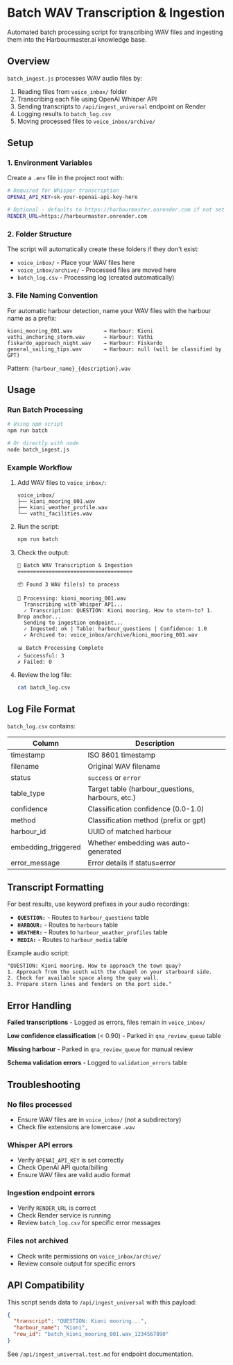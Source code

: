 # Batch WAV Transcription & Ingestion

Automated batch processing script for transcribing WAV files and ingesting them into the Harbourmaster.ai knowledge base.

## Overview

`batch_ingest.js` processes WAV audio files by:
1. Reading files from `voice_inbox/` folder
2. Transcribing each file using OpenAI Whisper API
3. Sending transcripts to `/api/ingest_universal` endpoint on Render
4. Logging results to `batch_log.csv`
5. Moving processed files to `voice_inbox/archive/`

## Setup

### 1. Environment Variables

Create a `.env` file in the project root with:

```bash
# Required for Whisper transcription
OPENAI_API_KEY=sk-your-openai-api-key-here

# Optional - defaults to https://harbourmaster.onrender.com if not set
RENDER_URL=https://harbourmaster.onrender.com
```

### 2. Folder Structure

The script will automatically create these folders if they don't exist:
- `voice_inbox/` - Place your WAV files here
- `voice_inbox/archive/` - Processed files are moved here
- `batch_log.csv` - Processing log (created automatically)

### 3. File Naming Convention

For automatic harbour detection, name your WAV files with the harbour name as a prefix:

```
kioni_mooring_001.wav          → Harbour: Kioni
vathi_anchoring_storm.wav      → Harbour: Vathi
fiskardo_approach_night.wav    → Harbour: Fiskardo
general_sailing_tips.wav       → Harbour: null (will be classified by GPT)
```

Pattern: `{harbour_name}_{description}.wav`

## Usage

### Run Batch Processing

```bash
# Using npm script
npm run batch

# Or directly with node
node batch_ingest.js
```

### Example Workflow

1. Add WAV files to `voice_inbox/`:
   ```
   voice_inbox/
   ├── kioni_mooring_001.wav
   ├── kioni_weather_profile.wav
   └── vathi_facilities.wav
   ```

2. Run the script:
   ```bash
   npm run batch
   ```

3. Check the output:
   ```
   🚀 Batch WAV Transcription & Ingestion
   =====================================

   📦 Found 3 WAV file(s) to process

   📄 Processing: kioni_mooring_001.wav
     Transcribing with Whisper API...
     ✓ Transcription: QUESTION: Kioni mooring. How to stern-to? 1. Drop anchor...
     Sending to ingestion endpoint...
     ✓ Ingested: ok | Table: harbour_questions | Confidence: 1.0
     ✓ Archived to: voice_inbox/archive/kioni_mooring_001.wav

   📊 Batch Processing Complete
   ✓ Successful: 3
   ✗ Failed: 0
   ```

4. Review the log file:
   ```bash
   cat batch_log.csv
   ```

## Log File Format

`batch_log.csv` contains:

| Column | Description |
|--------|-------------|
| timestamp | ISO 8601 timestamp |
| filename | Original WAV filename |
| status | `success` or `error` |
| table_type | Target table (harbour_questions, harbours, etc.) |
| confidence | Classification confidence (0.0-1.0) |
| method | Classification method (prefix or gpt) |
| harbour_id | UUID of matched harbour |
| embedding_triggered | Whether embedding was auto-generated |
| error_message | Error details if status=error |

## Transcript Formatting

For best results, use keyword prefixes in your audio recordings:

- **`QUESTION:`** - Routes to `harbour_questions` table
- **`HARBOUR:`** - Routes to `harbours` table
- **`WEATHER:`** - Routes to `harbour_weather_profiles` table
- **`MEDIA:`** - Routes to `harbour_media` table

Example audio script:
```
"QUESTION: Kioni mooring. How to approach the town quay?
1. Approach from the south with the chapel on your starboard side.
2. Check for available space along the quay wall.
3. Prepare stern lines and fenders on the port side."
```

## Error Handling

**Failed transcriptions** - Logged as errors, files remain in `voice_inbox/`

**Low confidence classification** (< 0.90) - Parked in `qna_review_queue` table

**Missing harbour** - Parked in `qna_review_queue` for manual review

**Schema validation errors** - Logged to `validation_errors` table

## Troubleshooting

### No files processed
- Ensure WAV files are in `voice_inbox/` (not a subdirectory)
- Check file extensions are lowercase `.wav`

### Whisper API errors
- Verify `OPENAI_API_KEY` is set correctly
- Check OpenAI API quota/billing
- Ensure WAV files are valid audio format

### Ingestion endpoint errors
- Verify `RENDER_URL` is correct
- Check Render service is running
- Review `batch_log.csv` for specific error messages

### Files not archived
- Check write permissions on `voice_inbox/archive/`
- Review console output for specific errors

## API Compatibility

This script sends data to `/api/ingest_universal` with this payload:

```json
{
  "transcript": "QUESTION: Kioni mooring...",
  "harbour_name": "Kioni",
  "row_id": "batch_kioni_mooring_001.wav_1234567890"
}
```

See `/api/ingest_universal.test.md` for endpoint documentation.
